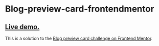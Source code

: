 # Blog-preview-card-frontendmentor

<h2><a href="https://h4sitha.github.io/Blog-preview-card-frontendmentor/" target="_blank">Live demo.</a></h2>

This is a solution to the [Blog preview card challenge on Frontend Mentor](https://www.frontendmentor.io/challenges/blog-preview-card-ckPaj01IcS).
